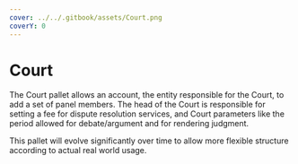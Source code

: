 ```yaml
---
cover: ../../.gitbook/assets/Court.png
coverY: 0
---
```


# Court

The Court pallet allows an account, the entity responsible for the Court, to add a set of panel members. The head of the Court is responsible for setting a fee for dispute resolution services, and Court parameters like the period allowed for debate/argument and for rendering judgment.

This pallet will evolve significantly over time to allow more flexible structure according to actual real world usage.

<figure><img src="https://lh6.googleusercontent.com/Sbu290qUrSfHMRFu5iCrQGm62Hu6pxfek_5fgE2BHwzRJ_MzFqxkexxdOYQdLVeC4ewkOXmYnRpg3OJ8e_dQ9aJgu1T2233DynzXYpRkKIi7OZtHfr1SkG_YrG-OwkCwHqbgeUpYhJVCXsn1pAtFVgnBmnupvNeRKL8uUFFT-NtWG726_anX_9hGVcD1jQ" alt=""><figcaption></figcaption></figure>
